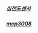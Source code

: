 ##### [심전도센서](https://stealth-waste-ece.notion.site/e95b959dcf67423da65ab043f763c51d)
##### [mcp3008](https://stealth-waste-ece.notion.site/MCP3008-4fd0de318ec54b23968458ff761f21f1)
